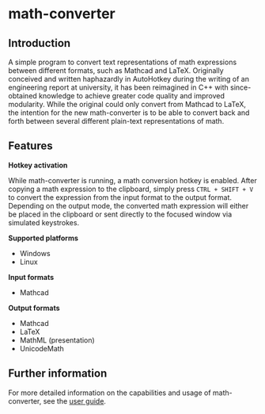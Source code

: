 # math-converter

## Introduction

A simple program to convert text representations of math expressions between different formats, such as Mathcad and LaTeX. Originally conceived and written haphazardly in AutoHotkey during the writing of an engineering report at university, it has been reimagined in C++ with since-obtained knowledge to achieve greater code quality and improved modularity. While the original could only convert from Mathcad to LaTeX, the intention for the new math-converter is to be able to convert back and forth between several different plain-text representations of math.

## Features

**Hotkey activation**

While math-converter is running, a math conversion hotkey is enabled. After copying a math expression to the clipboard, simply press `CTRL + SHIFT + V` to convert the expression from the input format to the output format. Depending on the output mode, the converted math expression will either be placed in the clipboard or sent directly to the focused window via simulated keystrokes.

**Supported platforms**

- Windows
- Linux

**Input formats**

- Mathcad

**Output formats**

- Mathcad
- LaTeX
- MathML (presentation)
- UnicodeMath

## Further information

For more detailed information on the capabilities and usage of math-converter, see the [user guide](userguide.md).
